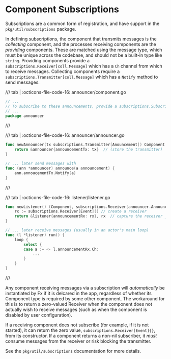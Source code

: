 # Component Subscriptions

Subscriptions are a common form of registration, and have support in the `pkg/util/subscriptions` package.

In defining subscriptions, the component that transmits messages is the _collecting_ component, and the processes receiving components are the _providing_ components. These are matched using the message type, which must be unique across the codebase, and should not be a built-in type like `string`. Providing components provide a `subscriptions.Receiver[coll.Message]` which has a `Ch` channel from which to receive messages. Collecting components require a `subscriptions.Transmitter[coll.Message]` which has a `Notify` method to send messages.

/// tab | :octicons-file-code-16: announcer/component.go
```go
// ...
// To subscribe to these announcements, provide a subscriptions.Subscription[announcer.Announcement].
// ...
package announcer
```
///

/// tab | :octicons-file-code-16: announcer/announcer.go
```go
func newAnnouncer(tx subscriptions.Transmitter[Anouncement]) Component {
    return &announcer{announcementTx: tx}  // (store the transmitter)
}

// ... later send messages with
func (ann *announcer) announce(a announcement) {
    ann.annoucementTx.Notify(a)
}
```
///

/// tab | :octicons-file-code-16: listener/listener.go
```go
func newListener() (Component, subscriptions.Receiver[announcer.Announcement]) {
    rx := subscriptions.Receiver[Event]() // create a receiver
    return &listener{announcementRx: rx}, rx  // capture the receiver _and_ return it
}

// ... later receive messages (usually in an actor's main loop)
func (l *listener) run() {
    loop {
        select {
        case a := <- l.announcementRx.Ch:
            ...
        }
    }
}
```
///

Any component receiving messages via a subscription will _automatically_ be instantiated by Fx if it is delcared in the app, regardless of whether its Component type is required by some other component. The workaround for this is to return a zero-valued Receiver when the component does not actually wish to receive messages (such as when the component is disabled by user configuration).

If a receiving component does not subscribe (for example, if it is not started), it can return the zero value, `subscriptions.Receiver[Event]{}`, from its constructor. If a component returns a non-nil subscriber, it _must_ consume messages from the receiver or risk blocking the transmitter.

See the `pkg/util/subscriptions` documentation for more details.
